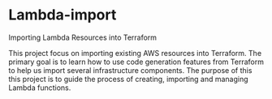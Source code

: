 # Lambda-import

Importing Lambda Resources into Terraform

This project focus on importing existing AWS resources into Terraform. The primary goal is to learn how to use code generation features from Terraform to help us import several infrastructure components. The purpose of this this project is to guide the process of creating, importing and managing Lambda functions. 
